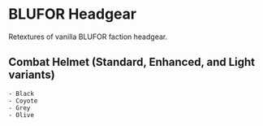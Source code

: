 # BLUFOR Headgear
Retextures of vanilla BLUFOR faction headgear.

## Combat Helmet (Standard, Enhanced, and Light variants)
	- Black
	- Coyote
	- Grey
	- Olive